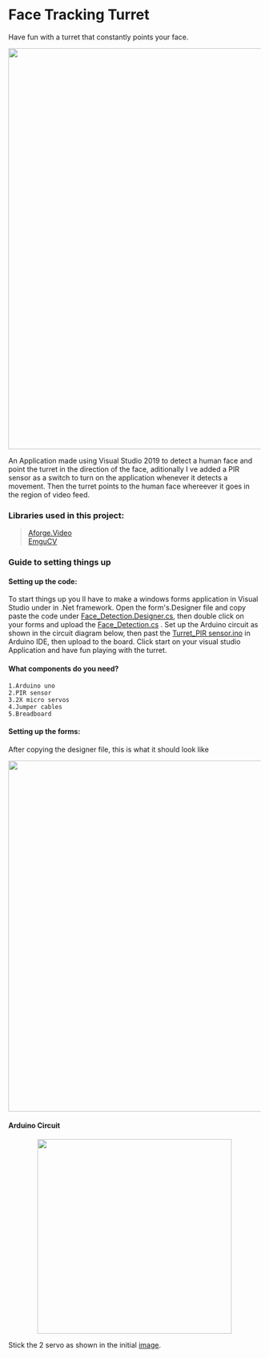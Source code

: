 # Face Tracking Turret 

Have fun with a turret that constantly points your face.

<p align="center">
  <img width="800" src="https://user-images.githubusercontent.com/66672417/85195445-3471f480-b2f0-11ea-888e-d7faa74ac315.jpg">
</p>

An Application made using Visual Studio 2019 to detect a human face and point the turret in the direction of the face, aditionally 
I ve added a PIR sensor as a switch to turn on the application whenever it detects a movement. Then the turret points to the human 
face whereever it goes in the region of video feed.


### Libraries used in this project:
> [Aforge.Video](http://www.aforgenet.com/)\
> [EmguCV](http://www.emgu.com/wiki/index.php/Main_Page) 


### Guide to setting things up

#### Setting up the code:
To start things up you ll have to make a windows forms application in Visual Studio under in .Net framework. Open the form's.Designer
file and copy paste the code under [Face_Detection.Designer.cs](https://github.com/Daketey/Face-tracker-turret/blob/master/Face_Detection.Designer.cs), then double click on your forms and upload the [Face_Detection.cs](https://github.com/Daketey/Face-tracker-turret/blob/master/Face_Detection.cs) . Set up the Arduino circuit as shown in the circuit diagram below, then past the [Turret_PIR sensor.ino](https://github.com/Daketey/Face-tracker-turret/blob/master/Turret_PIR%20sensor.ino) in Arduino IDE, then upload to the board. Click start on your visual studio Application and have fun playing with the turret.

#### What components do you need?
```
1.Arduino uno
2.PIR sensor
3.2X micro servos
4.Jumper cables
5.Breadboard
```
#### Setting up the forms:

After copying the designer file, this is what it should look like
<p align="center">
<img width="700" src="https://user-images.githubusercontent.com/66672417/85195828-528d2400-b2f3-11ea-9790-d1f5a4c37c0f.jpg">
</p>

#### Arduino Circuit
<p align="center">
<img width="388" src="https://user-images.githubusercontent.com/66672417/85195125-8d8c5900-b2ed-11ea-8075-63d86b731ca4.PNG">
</p>

Stick the 2 servo as shown in the initial [image](https://user-images.githubusercontent.com/66672417/85195445-3471f480-b2f0-11ea-888e-d7faa74ac315.jpg).
